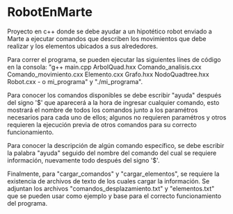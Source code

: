 # RobotEnMarte
Proyecto en c++ donde se debe ayudar a un hipotético robot enviado a Marte a ejecutar comandos que describen los movimientos que debe realizar y los elementos ubicados a sus alrededores.

Para correr el programa, se pueden ejecutar las siguientes línes de código en la consola: "g++ main.cpp ArbolQuad.hxx Comando_analisis.cxx Comando_movimiento.cxx Elemento.cxx Grafo.hxx NodoQuadtree.hxx Robot.cxx -
o mi_programa" y "./mi_programa".

Para conocer los comandos disponibles se debe escribir "ayuda" después del signo '$' que aparecerá a la hora de ingresar cualquier comando, esto mostrará el nombre de todos los comandos junto a los paramétros necesarios para cada uno de ellos; algunos no requieren paramétros y otros requieren la ejecución previa de otros comandos para su correcto funcionamiento.

Para conocer la descripción de algún comando específico, se debe escribir la palabra "ayuda" seguido del nombre del comando del cual se requiere información, nuevamente todo después del signo '$'.

Finalmente, para "cargar_comandos" y "cargar_elementos", se requiere la existencia de archivos de texto de los cuales cargar la información. Se adjuntan los archivos "comandos_desplazamiento.txt" y "elementos.txt" que se pueden usar como ejemplo y base para el correcto funcionamiento del programa.

